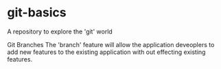 # git-basics
A repository to explore the 'git' world

Git Branches
     The 'branch' feature will allow the application deveoplers to add new features to the existing application with out effecting existing features.

